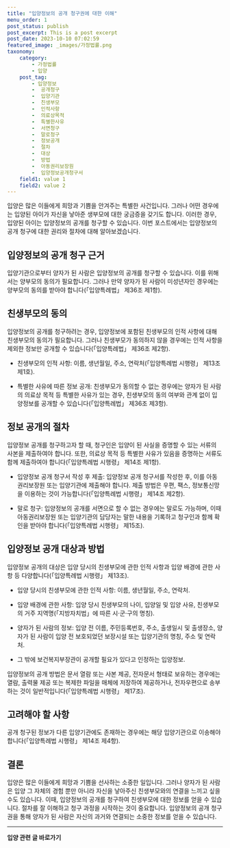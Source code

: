 ```yaml
---
title: "입양정보의 공개 청구권에 대한 이해"
menu_order: 1
post_status: publish
post_excerpt: This is a post excerpt
post_date: 2023-10-10 07:02:59
featured_image: _images/가정법률.png
taxonomy:
    category:
        - 가정법률
        - 입양
    post_tag:
        - 입양정보
        -  공개청구
        -  입양기관
        -  친생부모
        -  인적사항
        -  의료상목적
        -  특별한사유
        -  서면청구
        -  말로청구
        -  정보공개
        -  절차
        -  대상
        -  방법
        -  아동권리보장원
        -  입양정보공개청구서
    field1: value 1
    field2: value 2
---
```




입양은 많은 이들에게 희망과 기쁨을 안겨주는 특별한 사건입니다. 그러나 어떤 경우에는 입양된 아이가 자신을 낳아준 생부모에 대한 궁금증을 갖기도 합니다. 이러한 경우, 입양된 아이는 입양정보의 공개를 청구할 수 있습니다. 이번 포스트에서는 입양정보의 공개 청구에 대한 권리와 절차에 대해 알아보겠습니다.

## 입양정보의 공개 청구 근거

입양기관으로부터 양자가 된 사람은 입양정보의 공개를 청구할 수 있습니다. 이를 위해서는 양부모의 동의가 필요합니다. 그러나 만약 양자가 된 사람이 미성년자인 경우에는 양부모의 동의를 받아야 합니다(「입양특례법」 제36조 제1항).

## 친생부모의 동의

입양정보의 공개를 청구하려는 경우, 입양정보에 포함된 친생부모의 인적 사항에 대해 친생부모의 동의가 필요합니다. 그러나 친생부모가 동의하지 않을 경우에는 인적 사항을 제외한 정보만 공개할 수 있습니다(「입양특례법」 제36조 제2항).

- 친생부모의 인적 사항: 이름, 생년월일, 주소, 연락처(「입양특례법 시행령」 제13조 제1호).

- 특별한 사유에 따른 정보 공개: 친생부모가 동의할 수 없는 경우에는 양자가 된 사람의 의료상 목적 등 특별한 사유가 있는 경우, 친생부모의 동의 여부와 관계 없이 입양정보를 공개할 수 있습니다(「입양특례법」 제36조 제3항).

## 정보 공개의 절차

입양정보 공개를 청구하고자 할 때, 청구인은 입양이 된 사실을 증명할 수 있는 서류의 사본을 제출하여야 합니다. 또한, 의료상 목적 등 특별한 사유가 있음을 증명하는 서류도 함께 제출하여야 합니다(「입양특례법 시행령」 제14조 제1항).

- 입양정보 공개 청구서 작성 후 제출: 입양정보 공개 청구서를 작성한 후, 이를 아동권리보장원 또는 입양기관에 제출해야 합니다. 제출 방법은 우편, 팩스, 정보통신망을 이용하는 것이 가능합니다(「입양특례법 시행령」 제14조 제2항).

- 말로 청구: 입양정보의 공개를 서면으로 할 수 없는 경우에는 말로도 가능하며, 이때 아동권리보장원 또는 입양기관의 담당자는 말한 내용을 기록하고 청구인과 함께 확인을 받아야 합니다(「입양특례법 시행령」 제15조).

## 입양정보 공개 대상과 방법

입양정보 공개의 대상은 입양 당시의 친생부모에 관한 인적 사항과 입양 배경에 관한 사항 등 다양합니다(「입양특례법 시행령」 제13조).

- 입양 당시의 친생부모에 관한 인적 사항: 이름, 생년월일, 주소, 연락처.

- 입양 배경에 관한 사항: 입양 당시 친생부모의 나이, 입양일 및 입양 사유, 친생부모의 거주 지역명(「지방자치법」에 따른 시·군·구의 명칭).

- 양자가 된 사람의 정보: 입양 전 이름, 주민등록번호, 주소, 출생일시 및 출생장소, 양자가 된 사람이 입양 전 보호되었던 보장시설 또는 입양기관의 명칭, 주소 및 연락처.

- 그 밖에 보건복지부장관이 공개할 필요가 있다고 인정하는 입양정보.

입양정보의 공개 방법은 문서 열람 또는 사본 제공, 전자문서 형태로 보유하는 경우에는 열람, 출력물 제공 또는 복제한 파일을 매체에 저장하여 제공하거나, 전자우편으로 송부하는 것이 일반적입니다(「입양특례법 시행령」 제17조).

## 고려해야 할 사항

공개 청구된 정보가 다른 입양기관에도 존재하는 경우에는 해당 입양기관으로 이송해야 합니다(「입양특례법 시행령」 제14조 제4항).

## 결론

입양은 많은 이들에게 희망과 기쁨을 선사하는 소중한 일입니다. 그러나 양자가 된 사람은 입양 그 자체의 경험 뿐만 아니라 자신을 낳아주신 친생부모와의 연결을 느끼고 싶을 수도 있습니다. 이때, 입양정보의 공개를 청구하여 친생부모에 대한 정보를 얻을 수 있습니다. 절차를 잘 이해하고 청구 과정을 시작하는 것이 중요합니다. 입양정보의 공개 청구권을 통해 양자가 된 사람은 자신의 과거와 연결되는 소중한 정보를 얻을 수 있습니다.


































































<!-- wp:separator -->
<hr class="wp-block-separator has-alpha-channel-opacity"/>
<!-- /wp:separator -->

<!-- wp:group {"backgroundColor":"base","layout":{"type":"constrained"}} -->
<div class="wp-block-group has-base-background-color has-background"><!-- wp:paragraph {"align":"center","fontSize":"large"} -->
<p class="has-text-align-center has-large-font-size"><strong>입양 관련 글 바로가기</strong></p>
<!-- /wp:paragraph -->


<!-- wp:latest-posts
{"categories":[{"id":1407,"count":19,"description":"","link":"https://uknowlaw.com/category/%ec%9e%85%ec%96%91/","name":"입양","slug":"입양","taxonomy":"category","parent":0,"meta":[],"_links":{"self":[{"href":"https://uknowlaw.com/wp-json/wp/v2/categories/1407"}],"collection":[{"href":"https://uknowlaw.com/wp-json/wp/v2/categories"}],"about":[{"href":"https://uknowlaw.com/wp-json/wp/v2/taxonomies/category"}],"wp:post_type":[{"href":"https://uknowlaw.com/wp-json/wp/v2/posts?categories=1407"}],"curies":[{"name":"wp","href":"https://api.w.org/{rel}","templated":true}]}}],"postsToShow":100,"excerptLength":28,"postLayout":"grid","columns":2,"featuredImageAlign":"left","featuredImageSizeSlug":"large","fontSize":"medium"} /--></div>
<!-- /wp:group -->